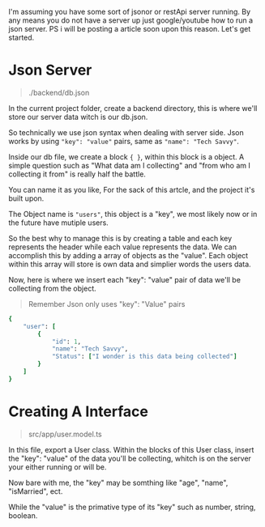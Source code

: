 I'm assuming you have some sort of jsonor or restApi server running.
By any means you do not have a server up just google/youtube how to run a json server.
PS i will be posting a article soon upon this reason.
Let's get started.


# Json Server

> ./backend/db.json

In the current project folder, create a backend directory, this is where we'll store our server data witch is our db.json.

So technically we use json syntax when dealing with server side.
Json works by using ```"key": "value"``` pairs, same as ```"name": "Tech Savvy"```.

Inside our db file, we create a block ```{ }```, within this block is a object.
A simple question such as "What data am I collecting" and "from who am I collecting it from" is really half the battle.

You can name it as you like,
For the sack of this artcle, and the project it's built upon.

The Object name is ```"users"```, this object is a "key", we most likely now or in the future have mutiple users. 

So the best why to manage this is by creating a table and each key represents the header while each value represents the data.
We can accomplish this by adding a array of objects as the "value".
Each object within this array will store is own data and simplier words the users data. 

Now, here is where we insert each "key": "value" pair of data we'll be collecting
from the object.

> Remember Json only uses "key": "Value" pairs
```ruby
{
    "user": [
        {
            "id": 1,
            "name": "Tech Savvy",
            "Status": ["I wonder is this data being collected"]
        }
    ]
}

```

# Creating A Interface

> src/app/user.model.ts

In this file, export a User class.
Within the blocks of this User class, insert the "key": "value" of the data you'll be collecting, whitch is on the server your either running or will be.

Now bare with me, the "key" may be somthing like "age", "name", "isMarried", ect.

While the "value" is the primative type of its "key" such as number, string, boolean.





```
```